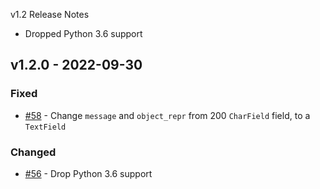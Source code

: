 v1.2 Release Notes

* Dropped Python 3.6 support

## v1.2.0 - 2022-09-30

### Fixed

- [#58](https://github.com/nautobot/nautobot-plugin-ssot/pull/58) - Change `message` and `object_repr` from 200 `CharField` field, to a `TextField`

### Changed

- [#56](https://github.com/nautobot/nautobot-plugin-ssot/pull/56) - Drop Python 3.6 support